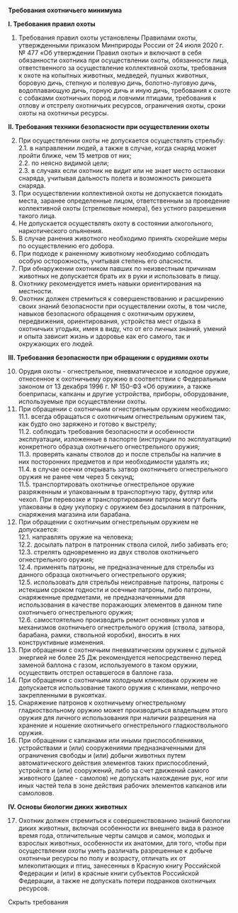 **Требования охотничьего минимума**

**I. Требования правил охоты**

1. Требования правил охоты установлены Правилами охоты, утвержденными приказом Минприроды России от 24 июля 2020 г. № 477 «Об утверждении Правил охоты» и включают в себя обязанности охотника при осуществлении охоты, обязанности лица, ответственного за осуществление коллективной охоты, требования к охоте на копытных животных, медведей, пушных животных, боровую дичь, степную и полевую дичь, болотно-луговую дичь, водоплавающую дичь, горную дичь и иную дичь, требования к охоте с собаками охотничьих пород и ловчими птицами, требования к отлову и отстрелу охотничьих ресурсов, ограничения охоты, сроки охоты на охотничьи ресурсы.

**II. Требования техники безопасности при осуществлении охоты**

2. При осуществлении охоты не допускается осуществлять стрельбу:  
2.1. в направлении людей, а также в случае, когда снаряд может пройти ближе, чем 15 метров от них;  
2.2. по неясно видимой цели;  
2.3. в случаях если охотник не видит или не знает место остановки снаряда, учитывая дальность полета и возможность рикошета снаряда.  
3. При осуществлении коллективной охоты не допускается покидать места, заранее определенные лицом, ответственным за проведение коллективной охоты (стрелковые номера), без устного разрешения такого лица.  
4. Не допускается осуществлять охоту в состоянии алкогольного, наркотического опьянения.  
5. В случае ранения животного необходимо принять скорейшие меры по осуществлению его добора.  
6. При подходе к раненному животному необходимо соблюдать особую осторожность, учитывая степень его опасности.  
7. При обнаружении охотником павших по неизвестным причинам животных не допускается брать их в руки и использовать в пищу.  
8. Охотнику рекомендуется иметь навыки ориентирования на местности.  
9. Охотник должен стремиться к совершенствованию и расширению своих знаний безопасности при осуществлении охоты, в том числе, навыков безопасного обращения с охотничьим оружием, передвижения, ориентирования, устройства мест отдыха в охотничьих угодьях, имея в виду, что от его личных знаний, умений и опыта зависит жизнь и здоровье как его самого, так и окружающих его людей.

**III. Требования безопасности при обращении с орудиями охоты**

10. Орудия охоты - огнестрельное, пневматическое и холодное оружие, отнесенное к охотничьему оружию в соответствии с Федеральным законом от 13 декабря 1996 г. № 150-ФЗ «Об оружии», а также боеприпасы, капканы и другие устройства, приборы, оборудование, используемые при осуществлении охоты.  
11. При обращении с охотничьим огнестрельным оружием необходимо:  
11.1. всегда обращаться с охотничьим огнестрельным оружием так, как будто оно заряжено и готово к выстрелу;  
11.2. соблюдать требования безопасности и особенности эксплуатации, изложенные в паспорте (инструкции по эксплуатации) конкретного образца охотничьего огнестрельного оружия;  
11.3. проверять каналы стволов до и после стрельбы на наличие в них посторонних предметов и при необходимости удалять их;  
11.4. в случае осечки открывать затвор охотничьего огнестрельного оружия не ранее чем через 5 секунд;  
11.5. транспортировать охотничье огнестрельное оружие разряженным и упакованным в транспортную тару, футляр или чехол. При перевозке и транспортировании патроны могут быть упакованы в одну укупорку с оружием без досылания в патронник, снаряжения магазина или барабана.  
12. При обращении с охотничьим огнестрельным оружием не допускается:  
12.1. направлять оружие на человека;  
12.2. досылать патрон в патронник ствола силой, либо забивать его;  
12.3. стрелять одновременно из двух стволов охотничьего огнестрельного оружия;  
12.4. применять патроны, не предназначенные для стрельбы из данного образца охотничьего огнестрельного оружия;  
12.5. использовать для стрельбы неисправные патроны, патроны с истекшим сроком годности и осечные патроны, либо патроны, снаряженные предметами, не предназначенными для использования в качестве поражающих элементов в данном типе охотничьего огнестрельного оружия;  
12.6. самостоятельно производить ремонт основных узлов и механизмов охотничьего огнестрельного оружия (ствола, затвора, барабана, рамки, ствольной коробки), вносить в них конструктивные изменения.  
13. При обращении с охотничьим пневматическим оружием с дульной энергией не более 25 Дж рекомендуется непосредственно перед заменой баллона с газом, используемого в таком оружии, осуществить отстрел оставшегося в баллоне газа.  
14. При обращении с охотничьим холодным клинковым оружием не допускается использование такого оружия с клинками, непрочно закрепленными в рукоятках.  
15. Снаряжение патронов к охотничьему огнестрельному гладкоствольному оружию может производиться владельцем этого оружия для личного использования при наличии разрешения на хранение и ношение охотничьего огнестрельного гладкоствольного оружия.  
16. При обращении с капканами или иными приспособлениями, устройствами и (или) сооружениями предназначенными для ограничения свободы и (или) добычи животных путем автоматического действия элементов таких приспособлений, устройств и (или) сооружений, либо за счет движений самого животного (далее - самолов) не допускать нахождение рук, ног или иных частей тела в зоне действия рабочих элементов капканов или самоловов.

**IV. Основы биологии диких животных**

17. Охотник должен стремиться к совершенствованию знаний биологии диких животных, включая особенности их внешнего вида в разное время года, отличительные черты самцов и самок, молодых и взрослых животных, особенности их анатомии, для того, чтобы при осуществлении охоты уметь различать разрешенные к добыче охотничьи ресурсы по полу и возрасту, отличать их от млекопитающих и птиц, занесенных в Красную книгу Российской Федерации и (или) в красные книги субъектов Российской Федерации, а также не допускать потери подранков охотничьих ресурсов.

Скрыть требования